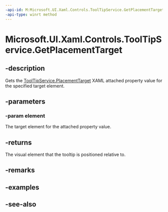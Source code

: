 ```yaml
---
-api-id: M:Microsoft.UI.Xaml.Controls.ToolTipService.GetPlacementTarget(Microsoft.UI.Xaml.DependencyObject)
-api-type: winrt method
---
```


<!-- Method syntax
public Windows.UI.Xaml.UIElement GetPlacementTarget(Windows.UI.Xaml.DependencyObject element)
-->

# Microsoft.UI.Xaml.Controls.ToolTipService.GetPlacementTarget

## -description
Gets the [ToolTipService.PlacementTarget](/uwp/api/microsoft.ui.xaml.controls.tooltipservice#xaml-attached-properties) XAML attached property value for the specified target element.

## -parameters
### -param element
The target element for the attached property value.

## -returns
The visual element that the tooltip is positioned relative to.

## -remarks

## -examples

## -see-also
